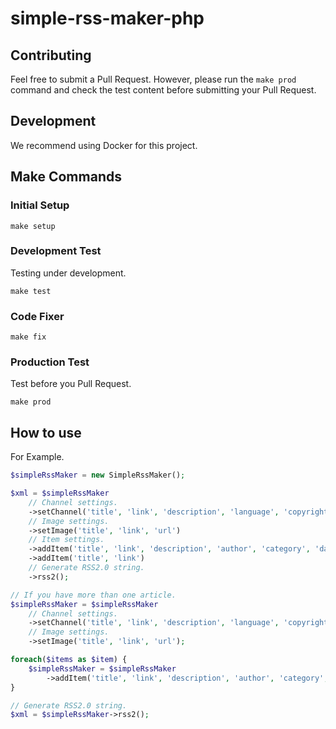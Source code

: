 # simple-rss-maker-php

## Contributing

Feel free to submit a Pull Request. However, please run the `make prod` command and check the test content before submitting your Pull Request.

## Development

We recommend using Docker for this project.

## Make Commands

### Initial Setup

```shell script
make setup
```

### Development Test

Testing under development.

```shell script
make test
```

### Code Fixer

```shell script
make fix
```

### Production Test

Test before you Pull Request.

```shell script
make prod
```

## How to use

For Example.

```php
$simpleRssMaker = new SimpleRssMaker();

$xml = $simpleRssMaker
    // Channel settings.
    ->setChannel('title', 'link', 'description', 'language', 'copyright', 'category', 'pubDate')
    // Image settings.
    ->setImage('title', 'link', 'url')
    // Item settings.
    ->addItem('title', 'link', 'description', 'author', 'category', 'datetime')
    ->addItem('title', 'link')
    // Generate RSS2.0 string.
    ->rss2();

// If you have more than one article.
$simpleRssMaker = $simpleRssMaker
    // Channel settings.
    ->setChannel('title', 'link', 'description', 'language', 'copyright', 'category', 'pubDate')
    // Image settings.
    ->setImage('title', 'link', 'url');

foreach($items as $item) {
    $simpleRssMaker = $simpleRssMaker
        ->addItem('title', 'link', 'description', 'author', 'category', 'datetime');
}

// Generate RSS2.0 string.
$xml = $simpleRssMaker->rss2();
```
